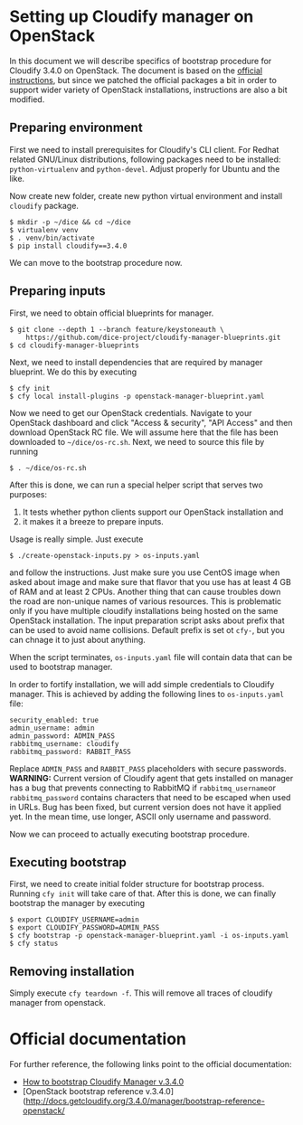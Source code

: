 # Setting up Cloudify manager on OpenStack

In this document we will describe specifics of bootstrap procedure for Cloudify
3.4.0 on OpenStack. The document is based on the
[official instructions](#official-documentation), but since we patched the
official packages a bit in order to support wider variety of OpenStack
installations, instructions are also a bit modified.


## Preparing environment

First we need to install prerequisites for Cloudify's CLI client. For
Redhat related GNU/Linux distributions, following packages need to be
installed: `python-virtualenv` and `python-devel`. Adjust properly for
Ubuntu and the like.

Now create new folder, create new python virtual environment and install
`cloudify` package.

    $ mkdir -p ~/dice && cd ~/dice
    $ virtualenv venv
    $ . venv/bin/activate
    $ pip install cloudify==3.4.0

We can move to the bootstrap procedure now.


## Preparing inputs

First, we need to obtain official blueprints for manager.

    $ git clone --depth 1 --branch feature/keystoneauth \
        https://github.com/dice-project/cloudify-manager-blueprints.git
    $ cd cloudify-manager-blueprints

Next, we need to install dependencies that are required by manager blueprint.
We do this by executing

    $ cfy init
    $ cfy local install-plugins -p openstack-manager-blueprint.yaml

Now we need to get our OpenStack credentials. Navigate to your OpenStack
dashboard and click "Access & security", "API Access" and then download
OpenStack RC file. We will assume here that the file has been downloaded to
`~/dice/os-rc.sh`. Next, we need to source this file by running

    $ . ~/dice/os-rc.sh

After this is done, we can run a special helper script that serves two
purposes:

 1. It tests whether python clients support our OpenStack installation and
 2. it makes it a breeze to prepare inputs.

Usage is really simple. Just execute

    $ ./create-openstack-inputs.py > os-inputs.yaml

and follow the instructions. Just make sure you use CentOS image when asked
about image and make sure that flavor that you use has at least 4 GB of RAM
and at least 2 CPUs. Another thing that can cause troubles down the road are
non-unique names of various resources. This is problematic only if you have
multiple cloudify installations being hosted on the same OpenStack
installation. The input preparation script asks about prefix that can be used
to avoid name collisions. Default prefix is set ot `cfy-`, but you can chnage
it to just about anything.

When the script terminates, `os-inputs.yaml` file will contain data that can
be used to bootstrap manager.

In order to fortify installation, we will add simple credentials to Cloudify
manager. This is achieved by adding the following lines to `os-inputs.yaml`
file:

    security_enabled: true
    admin_username: admin
    admin_password: ADMIN_PASS
    rabbitmq_username: cloudify
    rabbitmq_password: RABBIT_PASS

Replace `ADMIN_PASS` and `RABBIT_PASS` placeholders with secure passwords.
**WARNING:** Current version of Cloudify agent that gets installed on manager
has a bug that prevents connecting to RabbitMQ if `rabbitmq_username`or
`rabbitmq_password` contains characters that need to be escaped when used in
URLs. Bug has been fixed, but current version does not have it applied yet. In
the mean time, use longer, ASCII only username and password.

Now we can proceed to actually executing bootstrap procedure.


## Executing bootstrap

First, we need to create initial folder structure for bootstrap process.
Running `cfy init` will take care of that. After this is done, we can
finally bootstrap the manager by executing

    $ export CLOUDIFY_USERNAME=admin
    $ export CLOUDIFY_PASSWORD=ADMIN_PASS
    $ cfy bootstrap -p openstack-manager-blueprint.yaml -i os-inputs.yaml
    $ cfy status


## Removing installation

Simply execute `cfy teardown -f`. This will remove all traces of cloudify
manager from openstack.

# Official documentation

For further reference, the following links point to the official documentation:

* [How to bootstrap Cloudify Manager v.3.4.0](http://docs.getcloudify.org/3.4.0/manager/bootstrapping/)
* [OpenStack bootstrap reference v.3.4.0](http://docs.getcloudify.org/3.4.0/manager/bootstrap-reference-openstack/

